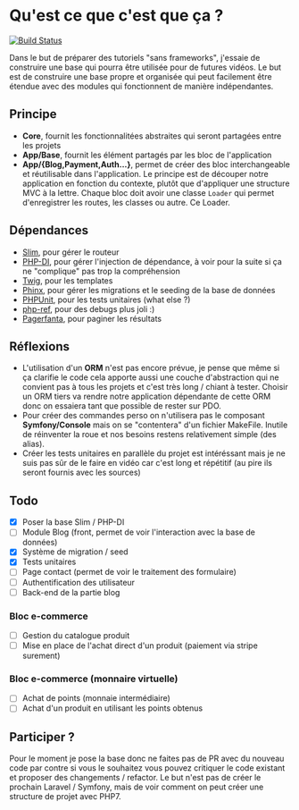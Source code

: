 # Qu'est ce que c'est que ça ?

[![Build Status](https://travis-ci.org/Grafikart/PeuChePeu-Framework.svg?branch=master)](https://travis-ci.org/Grafikart/PeuChePeu-Framework)

Dans le but de préparer des tutoriels "sans frameworks", j'essaie de construire une base qui pourra être utilisée pour 
de futures vidéos. Le but est de construire une base propre et organisée qui peut facilement être étendue avec des 
modules qui fonctionnent de manière indépendantes. 

## Principe

- **Core**, fournit les fonctionnalitées abstraites qui seront partagées entre les projets
- **App/Base**, fournit les élément partagés par les bloc de l'application
- **App/{Blog,Payment,Auth...}**, permet de créer des bloc interchangeable et réutilisable dans l'application. Le 
principe est de découper notre application en fonction du contexte, plutôt que d'appliquer une structure MVC à la 
lettre. Chaque bloc doit avoir une classe `Loader` qui permet d'enregistrer les routes, les classes ou autre. Ce 
Loader.

## Dépendances

- [Slim](https://www.slimframework.com/), pour gérer le routeur
- [PHP-DI](http://php-di.org/), pour gérer l'injection de dépendance, à voir pour la suite si ça ne "complique" pas 
trop la compréhension
- [Twig](https://twig.sensiolabs.org/), pour les templates
- [Phinx](https://phinx.org/), pour gérer les migrations et le seeding de la base de données
- [PHPUnit](https://phpunit.de/), pour les tests unitaires (what else ?)
- [php-ref](https://github.com/digitalnature/php-ref), pour des debugs plus joli :)
- [Pagerfanta](https://github.com/whiteoctober/Pagerfanta), pour paginer les résultats

## Réflexions

- L'utilisation d'un **ORM** n'est pas encore prévue, je pense que même si ça clarifie le code cela apporte aussi une 
couche d'abstraction qui ne convient pas à tous les projets et c'est très long / chiant à tester. Choisir un ORM 
tiers va rendre notre application dépendante de cette ORM donc on essaiera tant que possible de rester sur PDO.
- Pour créer des commandes perso on n'utilisera pas le composant **Symfony/Console** mais on se "contentera" d'un 
fichier MakeFile. Inutile de réinventer la roue et nos besoins restens relativement simple (des alias).
- Créer les tests unitaires en parallèle du projet est intéréssant mais je ne suis pas sûr de le faire en vidéo car 
c'est long et répétitif (au pire ils seront fournis avec les sources)

## Todo

- [x] Poser la base Slim / PHP-DI
- [ ] Module Blog (front, permet de voir l'interaction avec la base de données)
- [x] Système de migration / seed
- [x] Tests unitaires
- [ ] Page contact (permet de voir le traitement des formulaire)
- [ ] Authentification des utilisateur
- [ ] Back-end de la partie blog

### Bloc e-commerce

- [ ] Gestion du catalogue produit
- [ ] Mise en place de l'achat direct d'un produit (paiement via stripe surement)

### Bloc e-commerce (monnaire virtuelle)

- [ ] Achat de points (monnaie intermédiaire)
- [ ] Achat d'un produit en utilisant les points obtenus

## Participer ?

Pour le moment je pose la base donc ne faites pas de PR avec du nouveau code par contre si vous le souhaitez vous 
pouvez critiquer le code existant et proposer des changements / refactor. Le but n'est pas de créer le prochain 
Laravel / Symfony, mais de voir comment on peut créer une structure de projet avec PHP7.